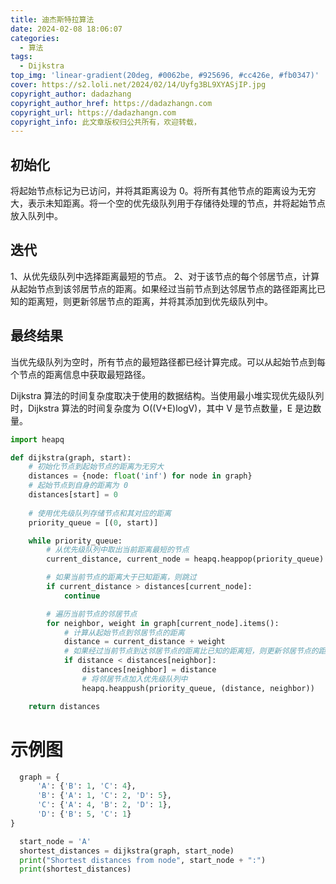 ```yaml
---
title: 迪杰斯特拉算法
date: 2024-02-08 18:06:07
categories: 
  - 算法
tags:
  - Dijkstra
top_img: 'linear-gradient(20deg, #0062be, #925696, #cc426e, #fb0347)'
cover: https://s2.loli.net/2024/02/14/Uyfg3BL9XYASjIP.jpg
copyright_author: dadazhang
copyright_author_href: https://dadazhangn.com
copyright_url: https://dadazhangn.com
copyright_info: 此文章版权归公共所有，欢迎转载，
---
```



## 初始化
 将起始节点标记为已访问，并将其距离设为 0。将所有其他节点的距离设为无穷大，表示未知距离。将一个空的优先级队列用于存储待处理的节点，并将起始节点放入队列中。

## 迭代
  1、从优先级队列中选择距离最短的节点。
  2、对于该节点的每个邻居节点，计算从起始节点到该邻居节点的距离。如果经过当前节点到达邻居节点的路径距离比已知的距离短，则更新邻居节点的距离，并将其添加到优先级队列中。

## 最终结果
   当优先级队列为空时，所有节点的最短路径都已经计算完成。可以从起始节点到每个节点的距离信息中获取最短路径。

Dijkstra 算法的时间复杂度取决于使用的数据结构。当使用最小堆实现优先级队列时，Dijkstra 算法的时间复杂度为 O((V+E)logV)，其中 V 是节点数量，E 是边数量。


``` python
import heapq

def dijkstra(graph, start):
    # 初始化节点到起始节点的距离为无穷大
    distances = {node: float('inf') for node in graph}
    # 起始节点到自身的距离为 0    
    distances[start] = 0
    
    # 使用优先级队列存储节点和其对应的距离
    priority_queue = [(0, start)]

    while priority_queue:
        # 从优先级队列中取出当前距离最短的节点
        current_distance, current_node = heapq.heappop(priority_queue)

        # 如果当前节点的距离大于已知距离，则跳过
        if current_distance > distances[current_node]:
            continue

        # 遍历当前节点的邻居节点
        for neighbor, weight in graph[current_node].items():
            # 计算从起始节点到邻居节点的距离
            distance = current_distance + weight
            # 如果经过当前节点到达邻居节点的距离比已知的距离短，则更新邻居节点的距离
            if distance < distances[neighbor]:
                distances[neighbor] = distance
                # 将邻居节点加入优先级队列中
                heapq.heappush(priority_queue, (distance, neighbor))

    return distances

```
# 示例图
```python
  graph = {
      'A': {'B': 1, 'C': 4},
      'B': {'A': 1, 'C': 2, 'D': 5},
      'C': {'A': 4, 'B': 2, 'D': 1},
      'D': {'B': 5, 'C': 1}
}

  start_node = 'A'
  shortest_distances = dijkstra(graph, start_node)
  print("Shortest distances from node", start_node + ":")
  print(shortest_distances)
```